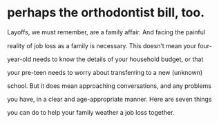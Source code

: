 # perhaps the orthodontist bill, too.

Layoﬀs, we must remember, are a family aﬀair. And facing the painful

reality of job loss as a family is necessary. This doesn’t mean your four-

year-old needs to know the details of your household budget, or that

your pre-teen needs to worry about transferring to a new (unknown)

school. But it does mean approaching conversations, and any problems

you have, in a clear and age-appropriate manner. Here are seven things

you can do to help your family weather a job loss together.